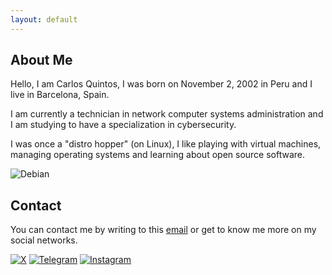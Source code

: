 ```yaml
---
layout: default
---
```


## About Me

Hello, I am Carlos Quintos, I was born on November 2, 2002 in Peru and I live in Barcelona, Spain.

I am currently a technician in network computer systems administration and I am studying to have a specialization in cybersecurity.

I was once a "distro hopper" (on Linux), I like playing with virtual machines, managing operating systems and learning about open source software.

![Debian](https://media.licdn.com/dms/image/C4E22AQG0vSRtZBgBmg/feedshare-shrink_2048_1536/0/1675983403247?e=1704326400&v=beta&t=GZEFUJ9XOJtu5YEGxH7GULUHfTreYc10rSU-PMmg9u0)

## Contact

You can contact me by writing to this [email](mailto:90f0ad@gmail.com) or get to know me more on my social networks.

[![X](https://img.shields.io/badge/cequintos-x?style=flat-square&logo=x&logoColor=white&labelColor=black&color=black)](https://twitter.com/cequintos/)
[![Telegram](https://img.shields.io/badge/cequintos-telegram?style=flat-square&logo=telegram&logoColor=white&labelColor=blue&color=blue)](https://t.me/cequintos)
[![Instagram](https://img.shields.io/badge/cequintos-instagram?style=flat-square&logo=instagram&logoColor=white&labelColor=orange&color=orange)](https://www.instagram.com/cequintos/)
